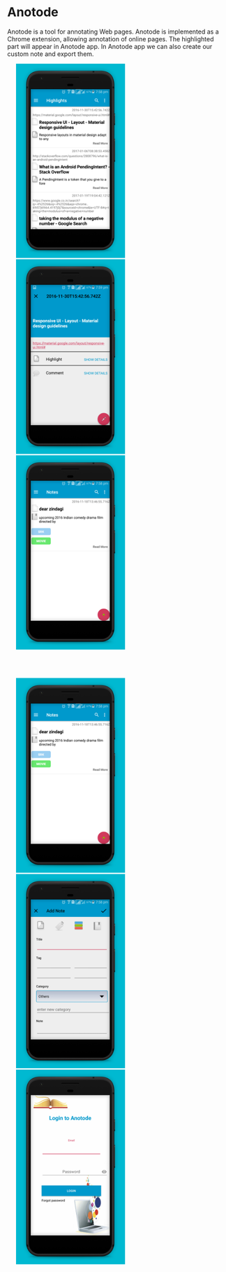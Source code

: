 # Anotode

Anotode is a tool for annotating Web pages. 
Anotode is implemented as a Chrome extension, allowing annotation of online pages. 
The highlighted part will appear in Anotode app. 
In Anotode app we can also create our custom note and export them.

<p float="left">
  <img src="https://github.com/Chahatj/Anotode/blob/master/screenshots/1.jpg" width="250" hspace="20" />
  <img src="https://github.com/Chahatj/Anotode/blob/master/screenshots/2.jpg" width="250" hspace="20" />
  <img src="https://github.com/Chahatj/Anotode/blob/master/screenshots/3.jpg" width="250" hspace="20" />
</p>
<br /> <br />
<p float="left">
  <img src="https://github.com/Chahatj/Anotode/blob/master/screenshots/4.jpg" width="250" hspace="20" />
  <img src="https://github.com/Chahatj/Anotode/blob/master/screenshots/5.jpg" width="250" hspace="20" />
  <img src="https://github.com/Chahatj/Anotode/blob/master/screenshots/6.jpg" width="250" hspace="20" />
</p>
